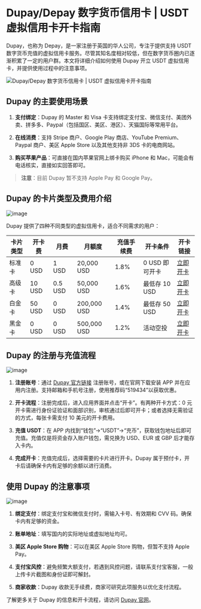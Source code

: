 # Dupay/Depay 数字货币信用卡 | USDT 虚拟信用卡开卡指南

Dupay，也称为 Depay，是一家注册于英国的华人公司，专注于提供支持 USDT 数字货币充值的虚拟信用卡服务。尽管其知名度相对较低，但在数字货币圈内已逐渐积累了一定的用户群。本文将详细介绍如何使用 Dupay 开立 USDT 虚拟信用卡，并提供使用过程中的注意事项。

![Dupay/Depay 数字货币信用卡 | USDT 虚拟信用卡开卡指南](https://github.com/user-attachments/assets/00f1766a-8577-4e1f-9608-3df5462299e3)


## Dupay 的主要使用场景

1. **支付绑定**：Dupay 的 Master 和 Visa 卡支持绑定支付宝、微信支付、美团外卖、拼多多、Paypal（包括国区、美区、港区）、天猫国际等常用平台。

2. **在线消费**：支持 Stripe 商户、Google Play 商店、YouTube Premium、Paypal 商户、美区 Apple Store 以及其他支持非 3DS 卡的电商网站。

3. **购买苹果产品**：可直接在国内苹果官网上绑卡购买 iPhone 和 Mac，可能会有电话核实，直接如实回答即可。

> **注意**：目前 Dupay 暂不支持 Apple Pay 和 Google Pay。

## Dupay 的卡片类型及费用介绍
![image](https://github.com/user-attachments/assets/b55dfa9b-abb7-4d2a-ac55-f6d06e7b6597)

Dupay 提供了四种不同类型的虚拟信用卡，适合不同需求的用户：

| 卡片类型 | 开卡费 | 月费 | 月额度 | 充值手续费 | 开卡条件 | 开卡链接 |
| -------- | ------ | ---- | ------ | ---------- | -------- | -------- |
| 标准卡   | 0 USD  | 1 USD | 20,000 USD | 1.8% | 0 USD 即可开卡 | [立即开卡](https://bit.ly/DuPay) |
| 高级卡   | 10 USD | 0.5 USD | 50,000 USD | 1.6% | 最低存 10 USD | [立即开卡](https://bit.ly/DuPay) |
| 白金卡   | 50 USD | 0 USD | 200,000 USD | 1.4% | 最低存 50 USD | [立即开卡](https://bit.ly/DuPay) |
| 黑金卡   | 0 USD  | 0 USD | 500,000 USD | 1.2% | 活动空投 | [立即开卡](https://bit.ly/DuPay) |

## Dupay 的注册与充值流程

![image](https://github.com/user-attachments/assets/0839fd1e-b625-41b9-9654-f5137a810fce)

1. **注册账号**：通过 [Dupay 官方链接](https://bit.ly/DuPay) 注册账号，或在官网下载安装 APP 并在应用内注册。支持邮箱和手机号注册，使用推荐码“519434”以获取优惠。

2. **开卡流程**：注册完成后，进入应用界面并点击“开卡”。有两种开卡方式：0 元开卡需进行身份证验证和面部识别，审核通过后即可开卡；或者选择无需验证的方式，每张卡需支付 10 美元的开卡费用。

3. **充值 USDT**：在 APP 内找到“钱包”->“USDT”->“充币”，获取钱包地址后即可充值。充值仅是将资金存入账户钱包，需兑换为 USD、EUR 或 GBP 后才能存入卡内。

4. **完成开卡**：充值完成后，选择需要的卡片进行开卡。Dupay 属于预付卡，开卡后请确保卡内有足够的余额以进行消费。

## 使用 Dupay 的注意事项
![image](https://github.com/user-attachments/assets/284a9a8d-b666-48de-b512-e7f28219d2aa)

1. **绑定支付**：绑定支付宝和微信支付时，需输入卡号、有效期和 CVV 码。确保卡内有足够的资金。

2. **账单地址**：填写国内的实际地址或虚拟地址均可。

3. **美区 Apple Store 购物**：可以在美区 Apple Store 购物，但暂不支持 Apple Pay。

4. **支付宝风控**：避免频繁大额支付，若遇到风控问题，请联系支付宝客服，一般上传卡片截图和身份证即可解封。

5. **商家收款**：Dupay 收款无手续费，商家可研究此项服务以优化支付流程。

了解更多关于 Dupay 的信息和开卡流程，请访问 [Dupay 官网](https://bit.ly/DuPay)。
